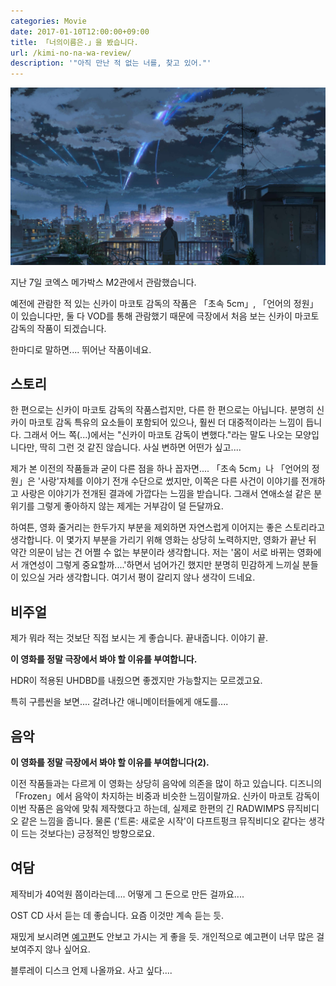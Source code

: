 ```yaml
---
categories: Movie
date: 2017-01-10T12:00:00+09:00
title: 「너의이름은.」을 봤습니다.
url: /kimi-no-na-wa-review/
description: '"아직 만난 적 없는 너를, 찾고 있어."'
---
```


![너의 이름은. © Makoto Shinkai / CoMix Wave Films](01.jpg)

지난 7일 코엑스 메가박스 M2관에서 관람했습니다.

예전에 관람한 적 있는 신카이 마코토 감독의 작품은 「초속 5cm」, 「언어의 정원」이 있습니다만, 둘 다 VOD를 통해 관람했기 때문에 극장에서 처음 보는 신카이 마코토 감독의 작품이 되겠습니다.

한마디로 말하면.... 뛰어난 작품이네요.

## 스토리

한 편으로는 신카이 마코토 감독의 작품스럽지만, 다른 한 편으로는 아닙니다. 분명히 신카이 마코토 감독 특유의 요소들이 포함되어 있으나, 훨씬 더 대중적이라는 느낌이 듭니다. 그래서 어느 쪽(...)에서는 "신카이 마코토 감독이 변했다."라는 말도 나오는 모양입니다만, 딱히 그런 것 같진 않습니다. 사실 변하면 어떤가 싶고....

제가 본 이전의 작품들과 굳이 다른 점을 하나 꼽자면.... 「초속 5cm」나 「언어의 정원」은 '사랑'자체를 이야기 전개 수단으로 썼지만, 이쪽은 다른 사건이 이야기를 전개하고 사랑은 이야기가 전개된 결과에 가깝다는 느낌을 받습니다. 그래서 연애소설 같은 분위기를 그렇게 좋아하지 않는 제게는 거부감이 덜 든달까요.

하여튼, 영화 줄거리는 한두가지 부분을 제외하면 자연스럽게 이어지는 좋은 스토리라고 생각합니다. 이 몇가지 부분을 가리기 위해 영화는 상당히 노력하지만, 영화가 끝난 뒤 약간 의문이 남는 건 어쩔 수 없는 부분이라 생각합니다. 저는 '몸이 서로 바뀌는 영화에서 개연성이 그렇게 중요할까....'하면서 넘어가긴 했지만 분명히 민감하게 느끼실 분들이 있으실 거라 생각합니다. 여기서 평이 갈리지 않나 생각이 드네요.

## 비주얼

제가 뭐라 적는 것보단 직접 보시는 게 좋습니다. 끝내줍니다. 이야기 끝.

**이 영화를 정말 극장에서 봐야 할 이유를 부여합니다.**

HDR이 적용된 UHDBD를 내줬으면 좋겠지만 가능할지는 모르겠고요.

특히 구름씬을 보면.... 갈려나간 애니메이터들에게 애도를....

## 음악

**이 영화를 정말 극장에서 봐야 할 이유를 부여합니다(2).**

이전 작품들과는 다르게 이 영화는 상당히 음악에 의존을 많이 하고 있습니다. 디즈니의 「Frozen」에서 음악이 차지하는 비중과 비슷한 느낌이랄까요. 신카이 마코토 감독이 이번 작품은 음악에 맞춰 제작했다고 하는데, 실제로 한편의 긴 RADWIMPS 뮤직비디오 같은 느낌을 줍니다. 물론 ('트론: 새로운 시작'이 다프트펑크 뮤직비디오 같다는 생각이 드는 것보다는) 긍정적인 방향으로요.

## 여담

제작비가 40억원 쯤이라는데.... 어떻게 그 돈으로 만든 걸까요....

OST CD 사서 듣는 데 좋습니다. 요즘 이것만 계속 듣는 듯.

재밌게 보시려면 [예고편](https://youtu.be/0GtEGZv1_Os)도 안보고 가시는 게 좋을 듯. 개인적으로 예고편이 너무 많은 걸 보여주지 않나 싶어요.

블루레이 디스크 언제 나올까요. 사고 싶다....
